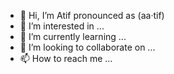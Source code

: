 - 👋 Hi, I’m Atif pronounced as (aa·tif)
- 👀 I’m interested in ...
- 🌱 I’m currently learning ...
- 💞️ I’m looking to collaborate on ...
- 📫 How to reach me ...

<!---
atfjmlans/atfjmlans is a ✨ special ✨ repository because its `README.md` (this file) appears on your GitHub profile.
You can click the Preview link to take a look at your changes.
--->
